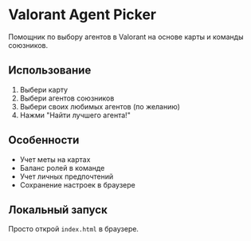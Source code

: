 # Valorant Agent Picker

Помощник по выбору агентов в Valorant на основе карты и команды союзников.

## Использование
1. Выбери карту
2. Выбери агентов союзников
3. Выбери своих любимых агентов (по желанию)
4. Нажми "Найти лучшего агента!"

## Особенности
- Учет меты на картах
- Баланс ролей в команде
- Учет личных предпочтений
- Сохранение настроек в браузере

## Локальный запуск
Просто открой `index.html` в браузере.